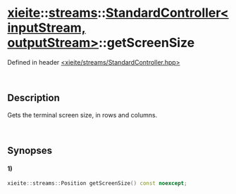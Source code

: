 # [xieite](../../../xieite.md)\:\:[streams](../../../streams.md)\:\:[StandardController\<inputStream, outputStream\>](../../StandardController.md)\:\:getScreenSize
Defined in header [<xieite/streams/StandardController.hpp>](../../../../include/xieite/streams/StandardController.hpp)

&nbsp;

## Description
Gets the terminal screen size, in rows and columns.

&nbsp;

## Synopses
#### 1)
```cpp
xieite::streams::Position getScreenSize() const noexcept;
```
